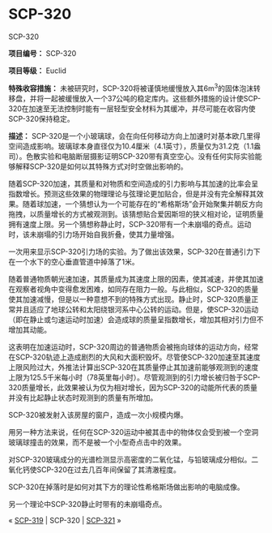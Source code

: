 # SCP-320
                        




SCP-320



**项目编号：** SCP-320

**项目等级：** Euclid

**特殊收容措施：** 未被研究时，SCP-320将被谨慎地缓慢放入其6m<sup>3</sup>的固体泡沫转移盘，并将一起被缓慢放入一个37公吨的稳定库内。这些额外措施的设计使SCP-320在加速至无法控制时能有一层轻型安全材料为其缓冲，并尽可能在收容内使SCP-320保持稳定。

**描述：** SCP-320是一个小玻璃球，会在向任何移动方向上加速时对基本欧几里得空间造成影响。玻璃球本身直径仅为10.4厘米（4.1英寸），质量仅为31.2克（1.1盎司）。色散实验和电脑断层摄影证明SCP-320带有真空空心。没有任何实际实验能够解释SCP-320是如何以其特殊方式对时空做出影响的。

随着SCP-320加速，其质量和对物质和空间造成的引力影响与其加速的比率会呈指数增长。预测这些效果的物理理论与弦理论更加贴合，但是并没有完全解释其效果。随着球加速，一个猜想认为一个可能存在的“希格斯场”会开始聚集并朝反方向拖拽，以质量增长的方式被观测到。该猜想贴合爱因斯坦的狭义相对论，证明质量拥有速度上限。另一个猜想称静止时，SCP-320带有一个未崩塌的奇点。运动时，该未崩塌的引力场开始自我折叠，使其力量增强。



一次用来显示SCP-320引力场的实验。为了做出该效果，SCP-320在普通引力下在一个水下的空心垂直管道中掉落了1米。



随着普通物质朝光速加速，其质量成为其速度上限的因素，使其减速，并使其加速在观察者视角中变得愈发困难，如同存在阻力一般。与此相似，SCP-320的质量使其加速减慢，但是以一种意想不到的特殊方式出现。静止时，SCP-320质量正常并且适应了地球公转和太阳绕银河系中心公转的运动。但是，使SCP-320运动（即在静止或匀速运动时加速）会造成球的质量呈指数增长，增加其相对引力但不增加其动能。

这表明在加速运动时，SCP-320周边的普通物质会被拖向球体的运动方向，经常在SCP-320轨迹上造成剧烈的大风和大面积毁坏。尽管使SCP-320加速至其速度上限风险过大，外推法计算出SCP-320在其质量停止其加速前能够观测到的速度上限为125.5千米每小时（78英里每小时）。尽管观测到的引力增长被归咎于SCP-320质量增长，此效果被认为仅为相对增长，因为SCP-320的动能所代表的质量并没有比起静止状态时观测到的质量有所增加。



SCP-320被发射入该房屋的窗户，造成一次小规模内爆。



用另一种方法来说，任何在SCP-320运动中被其击中的物体仅会受到被一个空洞玻璃球撞击的效果，而不是被一个小型奇点击中的效果。

对SCP-320玻璃成分的光谱检测显示高密度的二氧化锰，与铅玻璃成分相似。二氧化钙使SCP-320在过去几百年间保留了其清澈程度。



SCP-320在掉落时是如何对其下方的理论性希格斯场做出影响的电脑成像。





另一个理论中SCP-320静止时带有的未崩塌奇点。





« [SCP-319](/scp-319) | SCP-320 | [SCP-321](/scp-321) »





                    